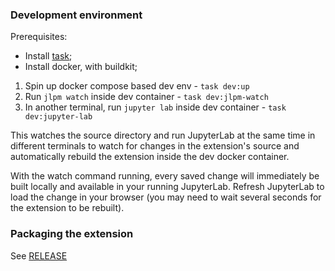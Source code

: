 ### Development environment

Prerequisites:

- Install [task](https://taskfile.dev);
- Install docker, with buildkit;

1. Spin up docker compose based dev env - `task dev:up`
2. Run `jlpm watch` inside dev container - `task dev:jlpm-watch`
3. In another terminal, run `jupyter lab` inside dev container - `task dev:jupyter-lab`

This watches the source directory and run JupyterLab at the same time in different terminals to watch for changes in the
extension's source and automatically rebuild the extension inside the dev docker container.

With the watch command running, every saved change will immediately be built locally and available in your running JupyterLab. Refresh JupyterLab to load the change in your browser (you may need to wait several seconds for the extension to be rebuilt).

### Packaging the extension

See [RELEASE](RELEASE.md)
